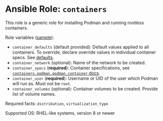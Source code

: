 # Ansible Role: `containers`

This role is a generic role for installing Podman and running rootless containers.

Role variables ([sample](vars/sample.yml)):

- `container_defaults` (default provided): Default values applied to all containers. To override, declare override values in individual container specs. See [defaults](defaults/main.yml).
- `container_network` (optional): Name of the network to be created.
- `container_specs` (**required**): Container specifications, see [`containers.podman.podman_container` docs](https://docs.ansible.com/ansible/latest/collections/containers/podman/podman_container_module.html#parameters).
- `container_user` (**required**): Username or UID of the user which Podman will run as. Must not be `root`.
- `container_volumes` (optional): Container volumes to be created. Provide list of volume names.

Required facts: `distribution`, `virtualization_type`

Supported OS: RHEL-like systems, version 8 or newer
